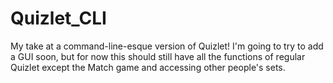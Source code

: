 # Quizlet_CLI
My take at a command-line-esque version of Quizlet! I'm going to try to add a GUI soon, but for now this should still have all the functions of regular Quizlet except the Match game and accessing other people's sets. 
